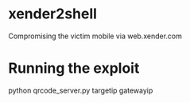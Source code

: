 # xender2shell
Compromising the victim mobile via web.xender.com
# Running the exploit
python qrcode_server.py targetip gatewayip
